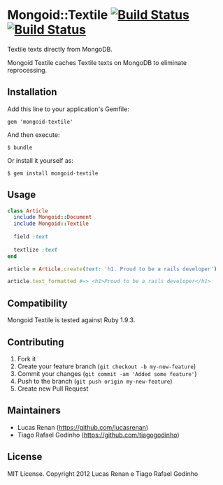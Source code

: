 # Mongoid::Textile [![Build Status](https://secure.travis-ci.org/tiagogodinho/mongoid-textile.png)](http://travis-ci.org/tiagogodinho/mongoid-textile) [![Build Status](https://gemnasium.com/tiagogodinho/mongoid-textile.png)](http://gemnasium.com/tiagogodinho/mongoid-textile)

Textile texts directly from MongoDB.

Mongoid Textile caches Textile texts on MongoDB to eliminate reprocessing.

## Installation

Add this line to your application's Gemfile:

    gem 'mongoid-textile'

And then execute:

    $ bundle

Or install it yourself as:

    $ gem install mongoid-textile

## Usage

``` ruby
class Article
  include Mongoid::Document
  include Mongoid::Textile
  
  field :text
  
  textlize :text
end

article = Article.create(text: 'h1. Proud to be a rails developer')

article.text_formatted #=> <h1>Proud to be a rails developer</h1>
```

## Compatibility

Mongoid Textile is tested against Ruby 1.9.3.

## Contributing

1. Fork it
2. Create your feature branch (`git checkout -b my-new-feature`)
3. Commit your changes (`git commit -am 'Added some feature'`)
4. Push to the branch (`git push origin my-new-feature`)
5. Create new Pull Request

## Maintainers

* Lucas Renan (https://github.com/lucasrenan)
* Tiago Rafael Godinho (https://github.com/tiagogodinho)

## License

MIT License. Copyright 2012 Lucas Renan e Tiago Rafael Godinho
